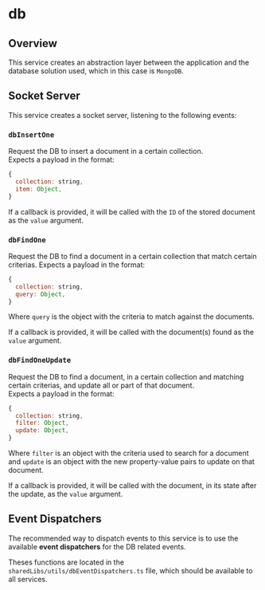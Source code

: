 # db

## Overview

This service creates an abstraction layer between the application and the database solution used, which in this case is `MongoDB`.

## Socket Server

This service creates a socket server, listening to the following events:

### `dbInsertOne`

Request the DB to insert a document in a certain collection.  
Expects a payload in the format:

```js
{
  collection: string,
  item: Object,
}
```

If a callback is provided, it will be called with the `ID` of the stored document as the `value` argument.

### `dbFindOne`

Request the DB to find a document in a certain collection that match certain criterias.
Expects a payload in the format:

```js
{
  collection: string,
  query: Object,
}
```

Where `query` is the object with the criteria to match against the documents.  

If a callback is provided, it will be called with the document(s) found as the `value` argument.

### `dbFindOneUpdate`

Request the DB to find a document, in a certain collection and matching certain criterias, and update all or part of that document.  
Expects a payload in the format:

```js
{
  collection: string,
  filter: Object,
  update: Object,
}
```

Where `filter` is an object with the criteria used to search for a document and `update` is an object with the new property-value pairs to update on that document.  

If a callback is provided, it will be called with the document, in its state after the update, as the `value` argument.

## Event Dispatchers

The recommended way to dispatch events to this service is to use the available **event dispatchers** for the DB related events.  

Theses functions are located in the `sharedLibs/utils/dbEventDispatchers.ts` file, which should be available to all services.